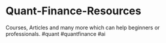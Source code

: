 # Quant-Finance-Resources
Courses, Articles and many more which can help beginners or professionals. #quant #quantfinance #ai 
